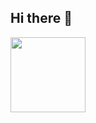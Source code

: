 ## Hi there 👋

<p align="left">
  <a href="https://github.com/saya5140424/Cacalia"><img src="https://github-readme-stats.vercel.app/api/pin/?username=saya5140424&repo=Cacalia&theme=vue" height="120px"></a>
</p>

